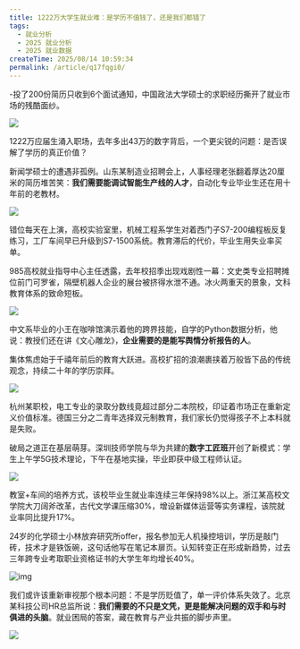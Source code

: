 ```yaml
---
title: 1222万大学生就业难：是学历不值钱了，还是我们都错了
tags:
  - 就业分析
  - 2025 就业分析
  - 2025 就业数据
createTime: 2025/08/14 10:59:34
permalink: /article/q17fqgi0/
---
```

-投了200份简历只收到6个面试通知，中国政法大学硕士的求职经历撕开了就业市场的残酷面纱。

![](https://p3-sign.toutiaoimg.com/tos-cn-i-axegupay5k/4979008f903345939d210783bfc38bc6~tplv-tt-origin-web:gif.jpeg?_iz=58558&from=article.pc_detail&lk3s=953192f4&x-expires=1755745159&x-signature=sy%2F6NTOI7OLhUA40X4%2Bn5coACek%3D)



1222万应届生涌入职场，去年多出43万的数字背后，一个更尖锐的问题：是否误解了学历的真正价值？

新闻学硕士的遭遇非孤例。山东某制造业招聘会上，人事经理老张翻着厚达20厘米的简历堆苦笑：**我们需要能调试智能生产线的人才**，自动化专业毕业生还在用十年前的老教材。

![](https://p3-sign.toutiaoimg.com/tos-cn-i-6w9my0ksvp/0402367bc1024d909771c3c1ea985655~tplv-tt-origin-web:gif.jpeg?_iz=58558&from=article.pc_detail&lk3s=953192f4&x-expires=1755745159&x-signature=4oVZA1hc34GxIL4EEkmRkPTKvr4%3D)



错位每天在上演，高校实验室里，机械工程系学生对着西门子S7-200编程板反复练习，工厂车间早已升级到S7-1500系统。教育滞后的代价，毕业生用失业率买单。

985高校就业指导中心主任透露，去年校招季出现戏剧性一幕：文史类专业招聘摊位前门可罗雀，隔壁机器人企业的展台被挤得水泄不通。冰火两重天的景象，文科教育体系的致命短板。

![](https://p3-sign.toutiaoimg.com/tos-cn-i-6w9my0ksvp/54b835bade6445d38a08c13630077312~tplv-tt-origin-web:gif.jpeg?_iz=58558&from=article.pc_detail&lk3s=953192f4&x-expires=1755745159&x-signature=Qk7I4ZpQBGPvuOsB%2BQlboX8c43U%3D)



中文系毕业的小王在咖啡馆演示着他的跨界技能，自学的Python数据分析，他说：教授们还在讲《文心雕龙》，**企业需要的是能写舆情分析报告的人**。

集体焦虑始于千禧年前后的教育大跃进。高校扩招的浪潮裹挟着万般皆下品的传统观念，持续二十年的学历崇拜。

![](https://p3-sign.toutiaoimg.com/tos-cn-i-6w9my0ksvp/8c9a2dde12064e32adf2c1e041250918~tplv-tt-origin-web:gif.jpeg?_iz=58558&from=article.pc_detail&lk3s=953192f4&x-expires=1755745159&x-signature=xKBVJ7%2FB%2Bae8R8TzHk3l%2F0SkxQs%3D)



杭州某职校，电工专业的录取分数线竟超过部分二本院校，印证着市场正在重新定义价值标准。德国三分之二青年选择双元制教育，我们家长仍觉得孩子不上本科就是失败。

破局之道正在基层萌芽。深圳技师学院与华为共建的**数字工匠班**开创了新模式：学生上午学5G技术理论，下午在基地实操，毕业即获中级工程师认证。

![](https://p3-sign.toutiaoimg.com/tos-cn-i-6w9my0ksvp/3dc253054eaa453aaacc84ce127af4e1~tplv-tt-origin-web:gif.jpeg?_iz=58558&from=article.pc_detail&lk3s=953192f4&x-expires=1755745159&x-signature=BLHAvrVRZ6hC24%2BaHkxdI1ypPzA%3D)



教室+车间的培养方式，该校毕业生就业率连续三年保持98%以上。浙江某高校文学院大刀阔斧改革，古代文学课压缩30%，增设新媒体运营等实务课程，该院就业率同比提升17%。

24岁的化学硕士小林放弃研究所offer，报名参加无人机操控培训，学历是敲门砖，技术才是铁饭碗，这句话他写在笔记本扉页。认知转变正在形成新趋势，过去三年跨专业考取职业资格证书的大学生年均增长40%。

![img](https://p3-sign.toutiaoimg.com/tos-cn-i-6w9my0ksvp/03fc7d43be4d4187a26b9cbf3ace0e16~tplv-tt-origin-web:gif.jpeg?_iz=58558&from=article.pc_detail&lk3s=953192f4&x-expires=1755745159&x-signature=66fUteNtCOzpH%2FysXgkv%2FYFHxVY%3D)



我们或许该重新审视那个根本问题：不是学历贬值了，单一评价体系失效了。北京某科技公司HR总监所说：**我们需要的不只是文凭，更是能解决问题的双手和与时俱进的头脑**。就业困局的答案，藏在教育与产业共振的脚步声里。

![](https://p3-sign.toutiaoimg.com/tos-cn-i-6w9my0ksvp/4480730aa53e4e24869b04687de7c27a~tplv-tt-origin-web:gif.jpeg?_iz=58558&from=article.pc_detail&lk3s=953192f4&x-expires=1755745159&x-signature=OFdvhLfgHZUHqPhQwwQRq9Yjxrc%3D)